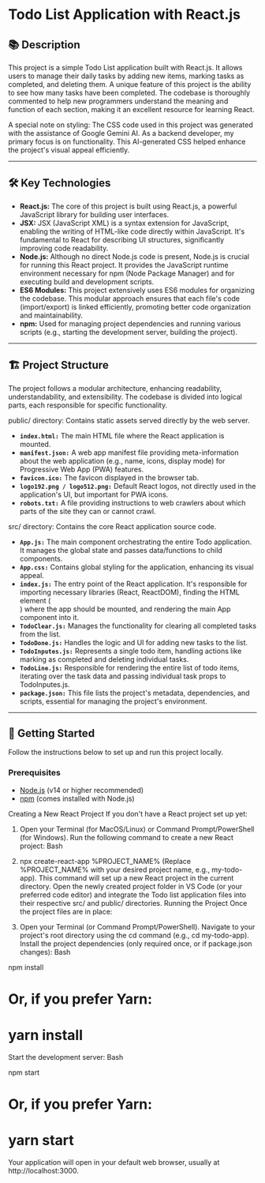 # Todo List Application with React.js

## 📚 Description

This project is a simple Todo List application built with React.js. It allows users to manage their daily tasks by adding new items, marking tasks as completed, and deleting them. A unique feature of this project is the ability to see how many tasks have been completed. The codebase is thoroughly commented to help new programmers understand the meaning and function of each section, making it an excellent resource for learning React.

A special note on styling: The CSS code used in this project was generated with the assistance of Google Gemini AI. As a backend developer, my primary focus is on functionality. This AI-generated CSS helped enhance the project's visual appeal efficiently.

---

## 🛠️ Key Technologies

* **React.js:** The core of this project is built using React.js, a powerful JavaScript library for building user interfaces.
* **JSX:** JSX (JavaScript XML) is a syntax extension for JavaScript, enabling the writing of HTML-like code directly within JavaScript. It's fundamental to React for describing UI structures, significantly improving code readability.
* **Node.js:** Although no direct Node.js code is present, Node.js is crucial for running this React project. It provides the JavaScript runtime environment necessary for npm (Node Package Manager) and for executing build and development scripts.
* **ES6 Modules:** This project extensively uses ES6 modules for organizing the codebase. This modular approach ensures that each file's code (import/export) is linked efficiently, promoting better code organization and maintainability.
* **npm:** Used for managing project dependencies and running various scripts (e.g., starting the development server, building the project).

---

## 🏗️ Project Structure

The project follows a modular architecture, enhancing readability, understandability, and extensibility. The codebase is divided into logical parts, each responsible for specific functionality.

public/ directory: Contains static assets served directly by the web server.

* **`index.html:`** The main HTML file where the React application is mounted.
* **`manifest.json:`** A web app manifest file providing meta-information about the web application (e.g., name, icons, display mode) for Progressive Web App (PWA) features.
* **`favicon.ico:`** The favicon displayed in the browser tab.
* **`logo192.png / logo512.png:`** Default React logos, not directly used in the application's UI, but important for PWA icons.
* **`robots.txt:`** A file providing instructions to web crawlers about which parts of the site they can or cannot crawl.

src/ directory: Contains the core React application source code.

* **`App.js:`** The main component orchestrating the entire Todo application. It manages the global state and passes data/functions to child components.
* **`App.css:`** Contains global styling for the application, enhancing its visual appeal.
* **`index.js:`** The entry point of the React application. It's responsible for importing necessary libraries (React, ReactDOM), finding the HTML element (<div id="root">) where the app should be mounted, and rendering the main App component into it.
* **`TodoClear.js:`** Manages the functionality for clearing all completed tasks from the list.
* **`TodoDone.js:`** Handles the logic and UI for adding new tasks to the list.
* **`TodoInputes.js:`** Represents a single todo item, handling actions like marking as completed and deleting individual tasks.
* **`TodoLine.js:`** Responsible for rendering the entire list of todo items, iterating over the task data and passing individual task props to TodoInputes.js.
* **`package.json:`** This file lists the project's metadata, dependencies, and scripts, essential for managing the project's environment.

---

## 🚀 Getting Started

Follow the instructions below to set up and run this project locally.

### Prerequisites
* [Node.js](https://nodejs.org/) (v14 or higher recommended)
* [npm](https://www.npmjs.com/) (comes installed with Node.js)

Creating a New React Project
If you don't have a React project set up yet:

1. Open your Terminal (for MacOS/Linux) or Command Prompt/PowerShell (for Windows).
Run the following command to create a new React project:
Bash

2. npx create-react-app %PROJECT_NAME%
(Replace %PROJECT_NAME% with your desired project name, e.g., my-todo-app). This command will set up a new React project in the current directory.
Open the newly created project folder in VS Code (or your preferred code editor) and integrate the Todo list application files into their respective src/ and public/ directories.
Running the Project
Once the project files are in place:

3. Open your Terminal (or Command Prompt/PowerShell).
Navigate to your project's root directory using the cd command (e.g., cd my-todo-app).
Install the project dependencies (only required once, or if package.json changes):
Bash

npm install
# Or, if you prefer Yarn:
# yarn install
Start the development server:
Bash

npm start
# Or, if you prefer Yarn:
# yarn start
Your application will open in your default web browser, usually at http://localhost:3000.
